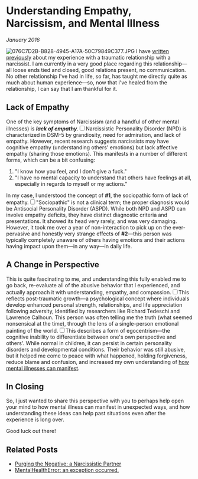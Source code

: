 # Understanding Empathy, Narcissism, and Mental Illness
*January 2016*





  ![076C7D2B-B828-4945-A17A-50C79849C377.JPG](http://images.squarespace-cdn.com/content/v1/665498111876725f7613f1e6/1719666470310-X9HR817ZQTD8D0WZA7J4/253aa-e6dc4-076c7d2b-b828-4945-a17a-50c79849c377.jpg)   I have [written previously](/essays/purging-the-unexpected-negative-a-narcissistic-partner) about my experience with a traumatic relationship with a narcissist. I am currently in a very good place regarding this relationship—all loose ends tied and closed, good relations present, no communication. No other relationship I've had in life, so far, has taught me directly quite as much about human experience—so, now that I've healed from the relationship, I can say that I am thankful for it.

 ## Lack of Empathy

 One of the key symptoms of Narcissism (and a handful of other mental illnesses) is ***lack of empathy***.<label for="sn-1" class="margin-toggle sidenote-number"></label><input type="checkbox" id="sn-1" class="margin-toggle"/><span class="sidenote">Narcissistic Personality Disorder (NPD) is characterized in DSM-5 by grandiosity, need for admiration, and lack of empathy. However, recent research suggests narcissists may have cognitive empathy (understanding others' emotions) but lack affective empathy (sharing those emotions).</span> This manifests in a number of different forms, which can be a bit confusing:

 1. "I know how you feel, and I don't give a fuck."
2. "I have no mental capacity to understand that others have feelings at all, especially in regards to myself or my actions."

 In my case, I understood the concept of **\#1**, the sociopathic form of lack of empathy.<label for="sn-2" class="margin-toggle sidenote-number"></label><input type="checkbox" id="sn-2" class="margin-toggle"/><span class="sidenote">"Sociopathic" is not a clinical term; the proper diagnosis would be Antisocial Personality Disorder (ASPD). While both NPD and ASPD can involve empathy deficits, they have distinct diagnostic criteria and presentations.</span> It showed its head very rarely, and was very damaging. However, it took me over a year of non\-interaction to pick up on the ever\-pervasive and honestly very strange effects of **\#2**—this person was typically completely unaware of others having emotions and their actions having impact upon them—in any way—in daily life.

 ## A Change in Perspective

 This is quite fascinating to me, and understanding this fully enabled me to go back, re\-evaluate all of the abusive behavior that I experienced, and actually approach it with understanding, empathy, and compassion.<label for="sn-4" class="margin-toggle sidenote-number"></label><input type="checkbox" id="sn-4" class="margin-toggle"/><span class="sidenote">This reflects post-traumatic growth—a psychological concept where individuals develop enhanced personal strength, relationships, and life appreciation following adversity, identified by researchers like Richard Tedeschi and Lawrence Calhoun.</span> This person was often telling me the truth (what seemed nonsensical at the time), through the lens of a single\-person emotional painting of the world.<label for="sn-3" class="margin-toggle sidenote-number"></label><input type="checkbox" id="sn-3" class="margin-toggle"/><span class="sidenote">This describes a form of egocentrism—the cognitive inability to differentiate between one's own perspective and others'. While normal in children, it can persist in certain personality disorders and developmental conditions.</span> Their behavior was still abusive, but it helped me come to peace with what happened, holding forgiveness, reduce blame and confusion, and increased my own understanding of [how mental illnesses can manifest](/essays/mentalhealtherror-an-exception-occurred). 

 ## In Closing

 So, I just wanted to share this perspective with you to perhaps help open your mind to how mental illness can manifest in unexpected ways, and how understanding these ideas can help past situations even after the experience is long over.

 Good luck out there!

 ## Related Posts

 * [Purging the Negative: a Narcissistic Partner](/essays/purging-the-unexpected-negative-a-narcissistic-partner)
* [MentalHealthError: an exception occurred.](/essays/mentalhealtherror-an-exception-occurred)
